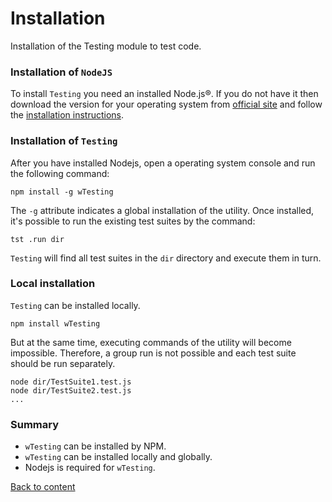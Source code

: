 # Installation

Installation of the Testing module to test code.

### Installation of `NodeJS`

To install `Testing` you need an installed Node.js®. If you do not have it then download the version for your operating system from [official site](<https://nodejs.org/en/>) and follow the [installation instructions](https://nodejs.org/en/download/package-manager/).

### Installation of `Testing`

After you have installed Nodejs, open a operating system console and run the following command:

```
npm install -g wTesting
```

The `-g` attribute indicates a global installation of the utility.
Once installed, it's possible to run the existing test suites by the command:

```
tst .run dir
```

`Testing` will find all test suites in the `dir` directory and execute them in turn.

### Local installation

`Testing` can be installed locally.

```
npm install wTesting
```

But at the same time, executing commands of the utility will become impossible. Therefore, a group run is not possible and each test suite should be run separately.

```
node dir/TestSuite1.test.js
node dir/TestSuite2.test.js
...
```

### Summary

- `wTesting` can be installed by NPM.
- `wTesting` can be installed locally and globally.
- Nodejs is required for `wTesting`.

[Back to content](../README.md#Tutorials)
